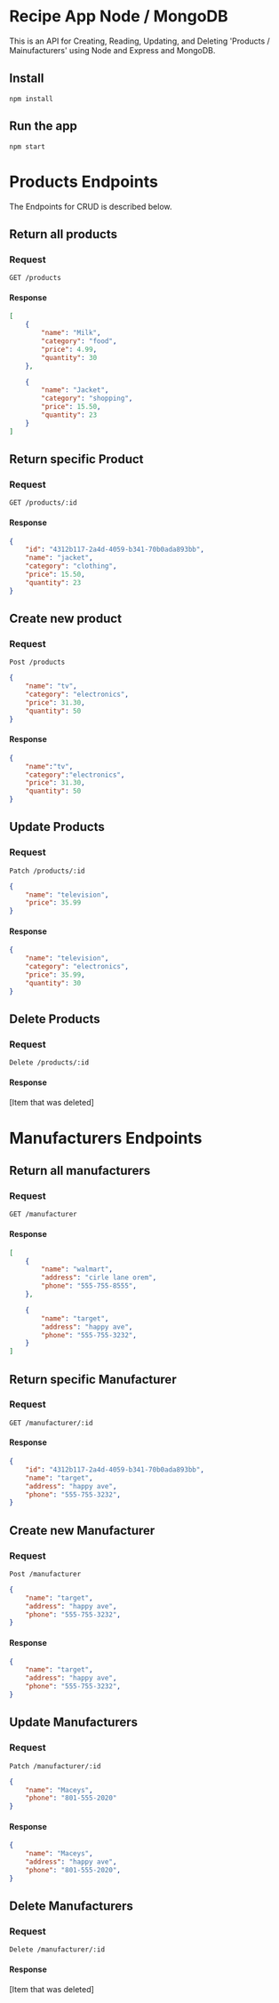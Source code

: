 # Recipe App Node / MongoDB

This is an API for Creating, Reading, Updating, and Deleting
'Products / Mainufacturers' using Node and Express and MongoDB.


## Install

    npm install

## Run the app

    npm start


# Products Endpoints

The Endpoints for CRUD is described below.

## Return all products

### Request
    GET /products

#### Response

```json
[
    {
        "name": "Milk",
        "category": "food",
        "price": 4.99,
        "quantity": 30
    },

    {
        "name": "Jacket",
        "category": "shopping",
        "price": 15.50,
        "quantity": 23
    }
]
```

## Return specific Product

### Request
    GET /products/:id

#### Response

```json
{
    "id": "4312b117-2a4d-4059-b341-70b0ada893bb",
    "name": "jacket",
    "category": "clothing",
    "price": 15.50,
    "quantity": 23
}
```

## Create new product

### Request
    Post /products

```json
{
    "name": "tv",
    "category": "electronics",
    "price": 31.30,
    "quantity": 50
}
```
    
#### Response

```json
{
    "name":"tv",
    "category":"electronics",
    "price": 31.30,
    "quantity": 50
}
```

## Update Products

### Request
    Patch /products/:id

```json
{
    "name": "television",
    "price": 35.99
}
```
    
#### Response

```json
{
    "name": "television",
    "category": "electronics",
    "price": 35.99,
    "quantity": 30
}
```

## Delete Products

### Request
    Delete /products/:id

    
#### Response

[Item that was deleted]


# Manufacturers Endpoints


## Return all manufacturers

### Request
    GET /manufacturer

#### Response

```json
[
    {
        "name": "walmart",
        "address": "cirle lane orem",
        "phone": "555-755-8555",
    },

    {
        "name": "target",
        "address": "happy ave",
        "phone": "555-755-3232",
    }
]
```

## Return specific Manufacturer

### Request
    GET /manufacturer/:id

#### Response

```json
{
    "id": "4312b117-2a4d-4059-b341-70b0ada893bb",
    "name": "target",
    "address": "happy ave",
    "phone": "555-755-3232",
}
```

## Create new Manufacturer

### Request
    Post /manufacturer

```json
{
    "name": "target",
    "address": "happy ave",
    "phone": "555-755-3232",
}
```
    
#### Response

```json
{
    "name": "target",
    "address": "happy ave",
    "phone": "555-755-3232",
}
```

## Update Manufacturers

### Request
    Patch /manufacturer/:id

```json
{
    "name": "Maceys",
    "phone": "801-555-2020"
}
```
    
#### Response

```json
{
    "name": "Maceys",
    "address": "happy ave",
    "phone": "801-555-2020",
}
```

## Delete Manufacturers

### Request
    Delete /manufacturer/:id

    
#### Response

[Item that was deleted]